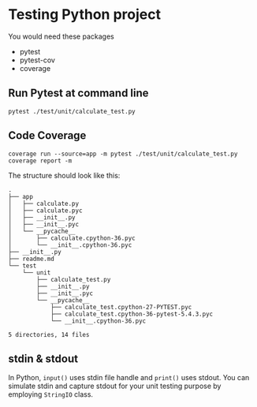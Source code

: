 # Testing Python project

You would need these packages

- pytest
- pytest-cov
- coverage

## Run Pytest at command line

```shell script
pytest ./test/unit/calculate_test.py
```

## Code Coverage

```shell script
coverage run --source=app -m pytest ./test/unit/calculate_test.py
coverage report -m
```

The structure should look like this:

```text
.
├── app
│   ├── calculate.py
│   ├── calculate.pyc
│   ├── __init__.py
│   ├── __init__.pyc
│   └── __pycache__
│       ├── calculate.cpython-36.pyc
│       └── __init__.cpython-36.pyc
├── __init__.py
├── readme.md
└── test
    └── unit
        ├── calculate_test.py
        ├── __init__.py
        ├── __init__.pyc
        └── __pycache__
            ├── calculate_test.cpython-27-PYTEST.pyc
            ├── calculate_test.cpython-36-pytest-5.4.3.pyc
            └── __init__.cpython-36.pyc

5 directories, 14 files
```

## stdin & stdout
In Python, `input()` uses stdin file handle and `print()` uses stdout.
You can simulate stdin and capture stdout for your unit testing purpose
by employing `StringIO` class. 

